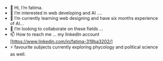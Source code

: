 - 👋 Hi, I’m fatima.
- 👀 I’m interested in web developing and AI ....
- 🌱 I’m currently learning web designing and have six months experience of AI...
- 💞️ I’m looking to collaborate on these fields ...
- 📫 How to reach me ... my linkedIn account [https://www.linkedin.com/in/fatima-319ba3202/]
- ⚡ favourite subjects currently exploring phycology and political science as well.

<!---
fatima498/fatima498 is a ✨ special ✨ repository because its `README.md` (this file) appears on your GitHub profile.
You can click the Preview link to take a look at your changes.
--->
